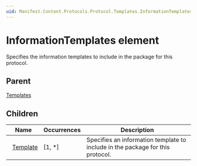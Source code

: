 ```yaml
---
uid: Manifest.Content.Protocols.Protocol.Templates.InformationTemplates
---
```


# InformationTemplates element

Specifies the information templates to include in the package for this protocol.

## Parent

[Templates](xref:Manifest.Content.Protocols.Protocol.Templates)

## Children

|Name|Occurrences|Description|
|--- |--- |--- |
|&nbsp;&nbsp;[Template](xref:Manifest.Content.Protocols.Protocol.Templates.InformationTemplates.Template)|[1, *]|Specifies an information template to include in the package for this protocol.|
